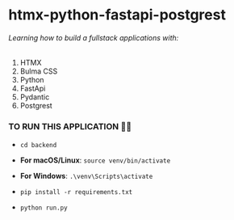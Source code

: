 # htmx-python-fastapi-postgrest

###### Learning how to build a fullstack applications with:
1. HTMX
2. Bulma CSS
3. Python
4. FastApi
5. Pydantic
6. Postgrest

### TO RUN THIS APPLICATION  🏃‍♀️
- `cd backend`
- **For macOS/Linux**:
    `source venv/bin/activate`
    
- **For Windows**:
    `.\venv\Scripts\activate`
    
- `pip install -r requirements.txt`
- `python run.py`